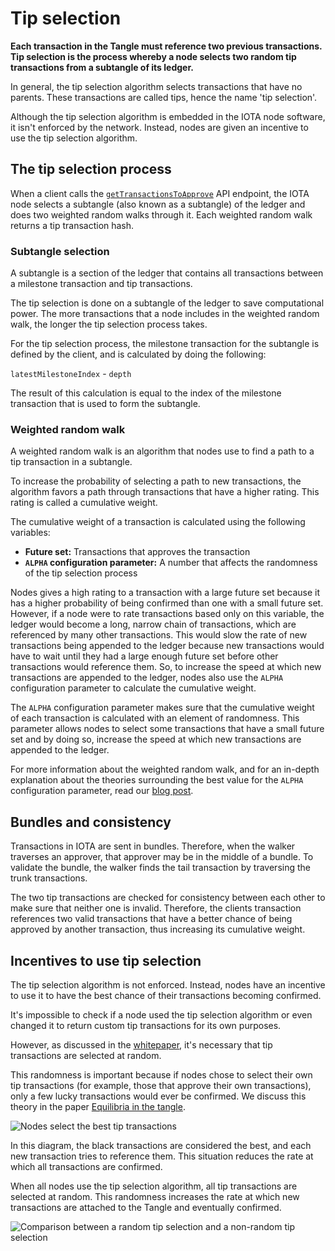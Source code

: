 # Tip selection

**Each transaction in the Tangle must reference two previous transactions. Tip selection is the process whereby a node selects two random tip transactions from a subtangle of its ledger.**

In general, the tip selection algorithm selects transactions that have no parents. These transactions are called tips, hence the name 'tip selection'.

Although the tip selection algorithm is embedded in the IOTA node software, it isn't enforced by the network. Instead, nodes are given an incentive to use the tip selection algorithm.

## The tip selection process

When a client calls the [`getTransactionsToApprove`](root://iri/1.0/references/iri-api-reference.md#getTransactionsToApprove) API endpoint, the IOTA node selects a subtangle (also known as a subtangle) of the ledger and does two weighted random walks through it. Each weighted random walk returns a tip transaction hash.

### Subtangle selection

A subtangle is a section of the ledger that contains all transactions between a milestone transaction and tip transactions.

The tip selection is done on a subtangle of the ledger to save computational power. The more transactions that a node includes in the weighted random walk, the longer the tip selection process takes.

For the tip selection process, the milestone transaction for the subtangle is defined by the client, and is calculated by doing the following:

`latestMilestoneIndex` - `depth`

The result of this calculation is equal to the index of the milestone transaction that is used to form the subtangle.

### Weighted random walk

A weighted random walk is an algorithm that nodes use to find a path to a tip transaction in a subtangle.

To increase the probability of selecting a path to new transactions, the algorithm favors a path through transactions that have a higher rating. This rating is called a cumulative weight.

The cumulative weight of a transaction is calculated using the following variables:
- **Future set:** Transactions that approves the transaction
- **`ALPHA` configuration parameter:** A number that affects the randomness of the tip selection process

Nodes gives a high rating to a transaction with a large future set because it has a higher probability of being confirmed than one with a small future set. However, if a node were to rate transactions based only on this variable, the ledger would become a long, narrow chain of transactions, which are referenced by many other transactions. This would slow the rate of new transactions being appended to the ledger because new transactions would have to wait until they had a large enough future set before other transactions would reference them. So, to increase the speed at which new transactions are appended to the ledger, nodes also use the `ALPHA` configuration parameter to calculate the cumulative weight.

The `ALPHA` configuration parameter makes sure that the cumulative weight of each transaction is calculated with an element of randomness. This parameter allows nodes to select some transactions that have a small future set and by doing so, increase the speed at which new transactions are appended to the ledger.  

For more information about the weighted random walk, and for an in-depth explanation about the theories surrounding the best value for the `ALPHA` configuration parameter, read our [blog post](https://blog.iota.org/confirmation-rates-in-the-tangle-186ef02878bb).

## Bundles and consistency

Transactions in IOTA are sent in bundles. Therefore, when the walker traverses an approver, that approver may be in the middle of a bundle. To validate the bundle, the walker finds the tail transaction by traversing the trunk transactions. 

The two tip transactions are checked for consistency between each other to make sure that neither one is invalid. Therefore, the clients transaction references two valid transactions that have a better chance of being approved by another transaction, thus increasing its cumulative weight.

## Incentives to use tip selection

The tip selection algorithm is not enforced. Instead, nodes have an incentive to use it to have the best chance of their transactions becoming confirmed.

It's impossible to check if a node used the tip selection algorithm or even changed it to return custom tip transactions for its own purposes.

However, as discussed in the [whitepaper](https://iota.org/IOTA_Whitepaper.pdf), it's necessary that tip transactions are selected at random. 

This randomness is important because if nodes chose to select their own tip transactions (for example, those that approve their own transactions), only a few lucky transactions would ever be confirmed. We discuss this theory in the paper [Equilibria in the tangle](https://arxiv.org/abs/1712.05385).

![Nodes select the best tip transactions](https://cdn-images-1.medium.com/max/1600/1*Qs_KFwcXxXKuoERjfJ5xsw.jpeg)

In this diagram, the black transactions are considered the best, and each new transaction tries to reference them. This situation reduces the rate at which all transactions are confirmed. 

When all nodes use the tip selection algorithm, all tip transactions are selected at random. This randomness increases the rate at which new transactions are attached to the Tangle and eventually confirmed.

![Comparison between a random tip selection and a non-random tip selection](https://cdn-images-1.medium.com/max/1600/1*qvNmyzQijU3PpMYvYtaxGg.jpeg)